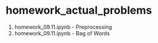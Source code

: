 # homework_actual_problems

1. homework_09.11.ipynb - Preprocessing
2. homework_09.11.ipynb - Bag of Words
